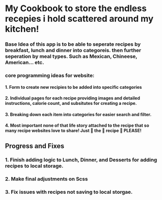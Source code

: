 <div>

# My Cookbook to store the endless recepies i hold scattered around my kitchen!

### Base Idea of this app is to be able to seperate recipes by breakfast, lunch and dinner into categoreis. then further seperation by meal types. Such as Mexican, Chineese, American... etc.

### core programming ideas for website:

#### 1. Form to create new recipies to be added into specific categories

#### 2. Individual pages for each recipe providing images and detailed instructions, calorie count, and subsitutes for creating a recipe.

#### 3. Breaking down each item into categories for easier search and filter.

#### 4. Most important none of that life story attached to the recipe that so many recipe websites love to share! Just 👏 the 👏 recipe 👏 PLEASE!

## Progress and Fixes

### 1. Finish adding logic to Lunch, Dinner, and Desserts for adding recipes to local storage.

### 2. Make final adjustments on Scss

### 3. Fix issues with recipes not saving to local storgae.

</div>

